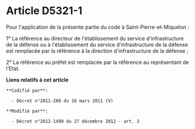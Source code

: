 # Article D5321-1

Pour l'application de la présente partie du code à Saint-Pierre-et-Miquelon : 

1° La référence au         directeur de l'établissement du service d'infrastructure de la défense ou à l'établissement du
service d'infrastructure de la défense est remplacée par la référence à la direction d'infrastructure de la défense ; 

2° La référence au préfet est remplacée par la référence au représentant de l'Etat.

**Liens relatifs à cet article**

	**Codifié par**:

	  - Décret n°2011-280 du 16 mars 2011 (V)

	**Modifié par**:

	  - Décret n°2012-1499 du 27 décembre 2012 - art. 3
